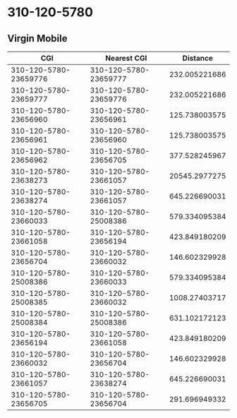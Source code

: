# 310-120-5780
## Virgin Mobile


| CGI | Nearest CGI | Distance |
|-----|-------------|----------|
| 310-120-5780-23659776 | 310-120-5780-23659777 | 232.005221686 |
| 310-120-5780-23659777 | 310-120-5780-23659776 | 232.005221686 |
| 310-120-5780-23656960 | 310-120-5780-23656961 | 125.738003575 |
| 310-120-5780-23656961 | 310-120-5780-23656960 | 125.738003575 |
| 310-120-5780-23656962 | 310-120-5780-23656705 | 377.528245967 |
| 310-120-5780-23638273 | 310-120-5780-23661057 | 20545.2977275 |
| 310-120-5780-23638274 | 310-120-5780-23661057 | 645.226690031 |
| 310-120-5780-23660033 | 310-120-5780-25008386 | 579.334095384 |
| 310-120-5780-23661058 | 310-120-5780-23656194 | 423.849180209 |
| 310-120-5780-23656704 | 310-120-5780-23660032 | 146.602329928 |
| 310-120-5780-25008386 | 310-120-5780-23660033 | 579.334095384 |
| 310-120-5780-25008385 | 310-120-5780-23660032 | 1008.27403717 |
| 310-120-5780-25008384 | 310-120-5780-25008386 | 631.102172123 |
| 310-120-5780-23656194 | 310-120-5780-23661058 | 423.849180209 |
| 310-120-5780-23660032 | 310-120-5780-23656704 | 146.602329928 |
| 310-120-5780-23661057 | 310-120-5780-23638274 | 645.226690031 |
| 310-120-5780-23656705 | 310-120-5780-23656704 | 291.696949332 |
